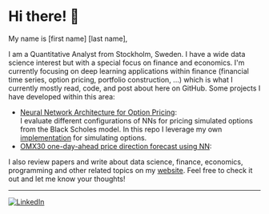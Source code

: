 # Hi there! :wave:

My name is [first name] [last name],<br />

I am a Quantitative Analyst from Stockholm, Sweden. I have a wide data science interest but with a special focus on finance and economics. I'm currently focusing on deep learning applications within finance (financial time series, option pricing, portfolio construction, ...) which is what I currently mostly read, code, and post about here on GitHub. Some projects I have developed within this area:

- [Neural Network Architecture for Option Pricing](http://www.google.com):<br />
  I evaluate different configurations of NNs for pricing simulated options from the Black Scholes model. In this repo I leverage my own [implementation](https://github.com/oscthe/option-price-simulation) for simulating options.
- [OMX30 one-day-ahead price direction forecast using NN](http://www.google.com):<br />
  

I also review papers and write about data science, finance, economics, programming and other related topics on my [website](http://www.google.com). Feel free to check it out and let me know your thoughts!

------------------------------------
[![LinkedIn](https://img.shields.io/badge/-LinkedIn-blue.svg?style=flat-square&logo=linkedin&colorB=0077b5)](http://www.google.com)
